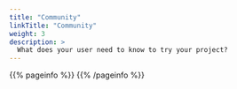 ```yaml
---
title: "Community"
linkTitle: "Community"
weight: 3
description: >
  What does your user need to know to try your project?
---
```


{{% pageinfo %}}
{{% /pageinfo %}}
